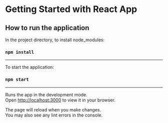 # Getting Started with React App

## How to run the application

In the project directory, to install node_modules:

### `npm install`
-----

To start the application:

### `npm start`
-----

Runs the app in the development mode.\
Open [http://localhost:3000](http://localhost:3000) to view it in your browser.

The page will reload when you make changes.\
You may also see any lint errors in the console.
